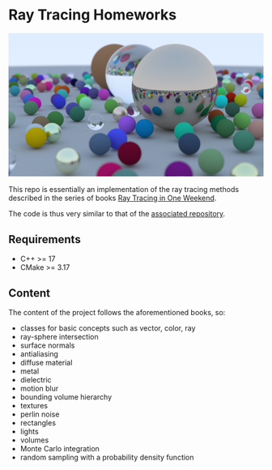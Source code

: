 # Ray Tracing Homeworks

![example_image](examples/balls.png)

This repo is essentially an implementation of the ray tracing methods described in the series of books [Ray Tracing in One Weekend](https://raytracing.github.io/books/RayTracingInOneWeekend.html).

The code is thus very similar to that of the [associated repository](https://github.com/RayTracing/raytracing.github.io).

## Requirements

- C++ >= 17
- CMake >= 3.17

## Content

The content of the project follows the aforementioned books, so:
- classes for basic concepts such as vector, color, ray
- ray-sphere intersection
- surface normals
- antialiasing
- diffuse material
- metal
- dielectric
- motion blur
- bounding volume hierarchy
- textures
- perlin noise
- rectangles
- lights
- volumes
- Monte Carlo integration
- random sampling with a probability density function
